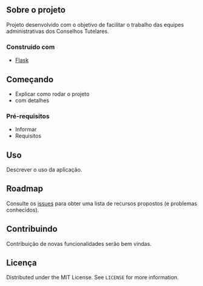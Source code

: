 ## Sobre o projeto

Projeto desenvolvido com o objetivo de facilitar o trabalho das equipes administrativas dos Conselhos Tutelares.



### Construido com

* [Flask](https://flask.palletsprojects.com/en/1.1.x/)


## Começando

* Explicar como rodar o projeto
* com detalhes


### Pré-requisitos

* Informar
* Requisitos
   
## Uso

Descrever o uso da aplicação.


## Roadmap

Consulte os [issues](https://github.com/AssisDev/CT-I/issues) para obter uma lista de recursos propostos (e problemas conhecidos).

## Contribuindo

Contribuição de novas funcionalidades serão bem vindas.

## Licença

Distributed under the MIT License. See `LICENSE` for more information.
